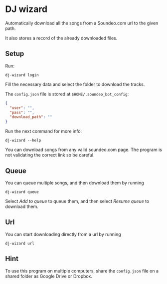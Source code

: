 # DJ wizard

Automatically download all the songs from a Soundeo.com url to the given path.

It also stores a record of the already downloaded files.

## Setup

Run:

```
dj-wizard login
```

Fill the necessary data and select the folder to download the tracks. 

The `config.json` file is stored at `$HOME/.soundeo_bot_config`: 

```json
{
  "user": "",
  "pass": "",
  "download_path": ""
}
```

Run the next command for more info:

```shell
dj-wizard --help
```

You can download songs from any valid soundeo.com page. The program is not validating the correct link so be careful.

## Queue

You can queue multiple songs, and then download them by running

```shell
dj-wizard queue
```

Select _Add to queue_ to queue them, and then select _Resume queue_ to download them. 

## Url

You can start downloading directly from a url by running

```shell
dj-wizard url
```

## Hint

To use this program on multiple computers, share the `config.json` file on a shared folder as Google Drive or Dropbox.


